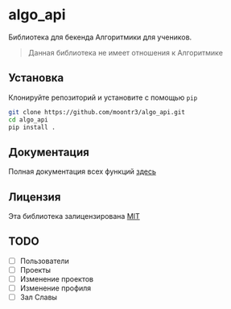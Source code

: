 # algo_api

Библиотека для бекенда Алгоритмики для учеников.
> Данная библиотека не имеет отношения к Алгоритмике

## Установка

Клонируйте репозиторий и установите с помощью `pip`

```bash
git clone https://github.com/moontr3/algo_api.git
cd algo_api
pip install .
```

## Документация

Полная документация всех функций [здесь](docs/reference.md)

## Лицензия

Эта библиотека залицензирована [MIT](LICENSE)

## TODO

- [ ] Пользователи
- [ ] Проекты
- [ ] Изменение проектов
- [ ] Изменение профиля
- [ ] Зал Славы